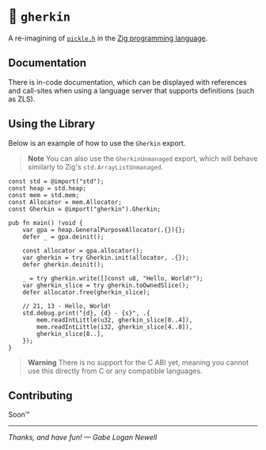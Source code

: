# 🥒 `gherkin`

A re-imagining of [`pickle.h`][pickle.h] in the
[Zig programming language][zig].

## Documentation

There is in-code documentation, which can be displayed with references and
call-sites when using a language server that supports definitions (such as ZLS).

## Using the Library

Below is an example of how to use the `Gherkin` export.

> **Note**
> You can also use the `GherkinUnmanaged` export, which will behave similarly to
> Zig's `std.ArrayListUnmanaged`.

```zig
const std = @import("std");
const heap = std.heap;
const mem = std.mem;
const Allocator = mem.Allocator;
const Gherkin = @import("gherkin").Gherkin;

pub fn main() !void {
    var gpa = heap.GeneralPurposeAllocator(.{}){};
    defer _ = gpa.deinit();

    const allocator = gpa.allocator();
    var gherkin = try Gherkin.init(allocator, .{});
    defer gherkin.deinit();

    _ = try gherkin.write([]const u8, "Hello, World!");
    var gherkin_slice = try gherkin.toOwnedSlice();
    defer allocator.free(gherkin_slice);

    // 21, 13 - Hello, World!
    std.debug.print("{d}, {d} - {s}", .{
        mem.readIntLittle(u32, gherkin_slice[0..4]),
        mem.readIntLittle(i32, gherkin_slice[4..8]),
        gherkin_slice[8..],
    });
}
```

> **Warning**
> There is no support for the C ABI yet, meaning you cannot use this directly
> from C or any compatible languages.

## Contributing

Soon™

---

*Thanks, and have fun! — Gabe Logan Newell*

[pickle.h]: https://chromium.googlesource.com/chromium/src/+/main/base/pickle.h
[zig]: https://ziglang.org/
